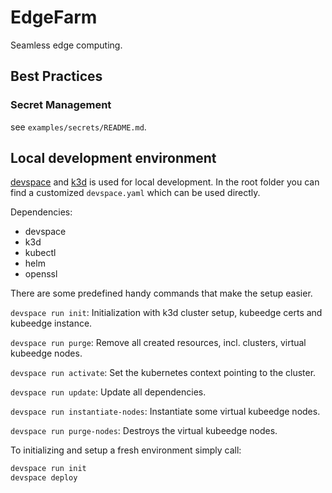 # EdgeFarm

Seamless edge computing.

## Best Practices

### Secret Management

see `examples/secrets/README.md`.

## Local development environment

[devspace](https://devspace.sh/) and [k3d](https://k3d.io/) is used for
local development. In the root folder you can find a
customized `devspace.yaml` which can be used directly.

Dependencies:

- devspace
- k3d
- kubectl
- helm
- openssl

There are some predefined handy commands that make the setup easier.

`devspace run init`: Initialization with k3d cluster setup, kubeedge certs and kubeedge instance.

`devspace run purge`: Remove all created resources, incl. clusters, virtual kubeedge nodes.

`devspace run activate`: Set the kubernetes context pointing to the cluster.

`devspace run update`: Update all dependencies.

`devspace run instantiate-nodes`: Instantiate some virtual kubeedge nodes.

`devspace run purge-nodes`: Destroys the virtual kubeedge nodes.

To initializing and setup a fresh environment simply call:

```sh
devspace run init
devspace deploy
```
